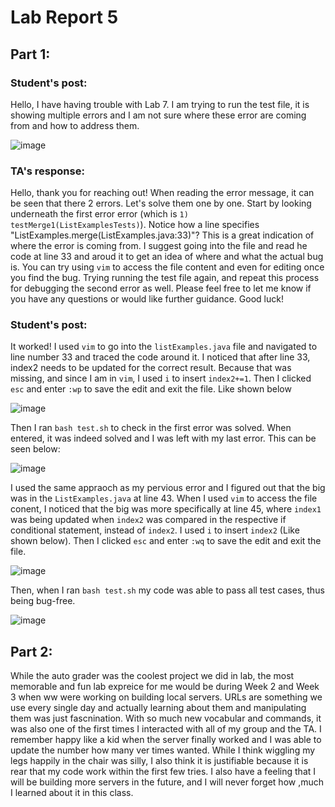 # Lab Report 5

## Part 1:
### Student's post:
Hello, I have having trouble with Lab 7. I am trying to run the test file, it is showing multiple errors
and I am not sure where these error are coming from and how to address them.

![image](https://github.com/niktion9/cse15l-lab-reports/assets/150311091/69bad620-a3e9-4ebf-891f-f5dd58458ea7)

### TA's response:
Hello, thank you for reaching out!
When reading the error message, it can be seen that there 2 errors. Let's solve them one by one.
Start by looking underneath the first error error (which is ```1) testMerge1(ListExamplesTests)```). Notice how a line specifies "ListExamples.merge(ListExamples.java:33)"? This is a great indication of where the error is coming from. I suggest going into the file and read he code at line 33 and aroud it to get an idea of where and what the actual bug is.
You can try using ```vim``` to access the file content and even for editing once you find the bug. 
Trying running the test file again, and repeat this process for debugging the second error as well. Please feel free to let me know if you have any questions or would like further guidance. Good luck!

### Student's post:
It worked! I used ```vim``` to go into the ```listExamples.java``` file and navigated to line number 33 and traced the code around it. I noticed that after line 33, index2 needs to be updated for the correct result. Because that was missing, and since I am in ```vim```, I used ```i``` to insert ```index2+=1```. Then I clicked ```esc``` and enter ```:wp``` to save the edit and exit the file. Like shown below 

![image](https://github.com/niktion9/cse15l-lab-reports/assets/150311091/5fb9ce85-b3d4-4241-ab82-1ac2f3505b20)


Then I ran ```bash test.sh``` to check in the first error was solved. When entered, it was indeed solved and I was left with my last error. This can be seen below:

![image](https://github.com/niktion9/cse15l-lab-reports/assets/150311091/b8908b08-9d99-4cae-b2d0-8d65b1c225a0)


I used the same appraoch as my pervious error and I figured out that the big was in the ```ListExamples.java``` at line 43. When I used ```vim``` to access the file conent, I noticed that the big was more specifically at line 45, where ```index1``` was being updated when ```index2``` was compared in the respective if conditional statement, instead of ```index2```. I used ```i``` to insert ```index2``` (Like shown below). Then I clicked ```esc``` and enter ```:wq``` to save the edit and exit the file. 

![image](https://github.com/niktion9/cse15l-lab-reports/assets/150311091/33774312-23dc-4484-9886-70574e23d00a)

Then, when I ran ```bash test.sh``` my code was able to pass all test cases, thus being bug-free.

![image](https://github.com/niktion9/cse15l-lab-reports/assets/150311091/e8d0bb91-f601-4add-9ad9-636800ff8f51)


## Part 2:
While the auto grader was the coolest project we did in lab, the most memorable and fun lab expreice for me would be during Week 2 and Week 3 when ww were working on building local servers. URLs are something we use every single day and actually learning about them and manipulating them was just fascnination. With so much new vocabular and commands, it was also one of the first times I interacted with all of my group and the TA. I remember happy like a kid when the server finally worked and I was able to update the number how many ver times wanted. While I think wiggling my legs happily in the chair was silly, I also think it is justifiable because it is rear that my code work within the first few tries. I also have a feeling that I will be building more servers in the future, and I will never forget how ,much I learned about it in this class.

